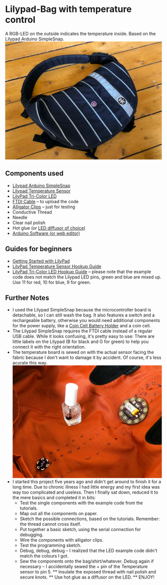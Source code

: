 # Lilypad-Bag with temperature control
A RGB-LED on the outside indicates the temperature inside. Based on the Lilypad Arduino SimpleSnap.
![Bag with LED on red](/Pictures/Lilypad-Bag.jpeg)

## Components used
* [Lilypad Arduino SimpleSnap](https://store.arduino.cc/lilypad-arduino-simplesnap)
* [Lilypad Temperature Sensor](https://www.sparkfun.com/products/8777)
* [LilyPad Tri-Color LED](https://www.sparkfun.com/products/8467)
* [FTDI Cable](https://www.sparkfun.com/products/9718) – to upload the code
* [Alligator Clips](https://www.sparkfun.com/products/12978) – just for testing
* Conductive Thread
* Needle
* Clear nail polish
* Hot glue (or [LED diffusor of choice](https://www.instructables.com/id/13-Ideas-for-Diffusing-LEDs/))
* [Arduino Software (or web editor)](https://www.arduino.cc/en/main/software)

## Guides for beginners
* [Getting Started with LilyPad](https://learn.sparkfun.com/tutorials/getting-started-with-lilypad)
* [LilyPad Temperature Sensor Hookup Guide](https://learn.sparkfun.com/tutorials/lilypad-temperature-sensor-hookup-guide)
* [LilyPad Tri-Color LED Hookup Guide](https://learn.sparkfun.com/tutorials/lilypad-tri-color-led-hookup-guide) – please note that the example code does not match the Lilypad LED pins, green and blue are mixed up. Use 11 for red, 10 for blue, 9 for green.

## Further Notes
* I used the Lilypad SimpleSnap because the microcontroller board is detachable, so I can still wash the bag. It also features a switch and a rechargeable battery, otherwise you would need additional components for the power supply, like a [Coin Cell Battery Holder](https://www.sparkfun.com/products/13883) and a coin cell.
* The Lilypad SimpleSnap requires the FTDI cable instead of a regular USB cable. While it looks confusing, it's pretty easy to use: There are little labels on the Lilypad (B for black and G for green) to help you connect it with the right orientation.
* The temperature board is sewed on with the actual sensor facing the fabric because I don't want to damage it by accident. Of course, it's less acurate this way.
![Electronics on the inside with Nail polish](/Pictures/Nail-polish.jpeg)
* I started this project five years ago and didn't get around to finish it for a long time. Due to chronic illness I had little energy and my first idea was way too complicated and useless. Then I finally sat down, reduced it to the mere basics and completed it in bits:
  * Test the single components with the example code from the tutorials.
  * Map out all the components on paper.
  * Sketch the possible connections, based on the tutorials. Remember: the thread cannot cross itself.
  * Put together a basic sketch, using the serial connection for debugging.
  * Wire the components with alligator clips.
  * Test the programming sketch.
  * Debug, debug, debug – I realized that the LED example code didn't match the colours I got.
  * Sew the components onto the bag/shirt/whatever. Debug again if necessary – I accidentally sewed the + pin of the Temperature sensor to pin 5.
** Insulate the exposed thread with nail polish and secure knots.
** Use hot glue as a diffusor on the LED.
** ENJOY!
